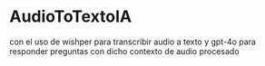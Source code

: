 # AudioToTextoIA
con el uso de wishper para transcribir audio a texto y gpt-4o para responder preguntas con dicho contexto de audio procesado
